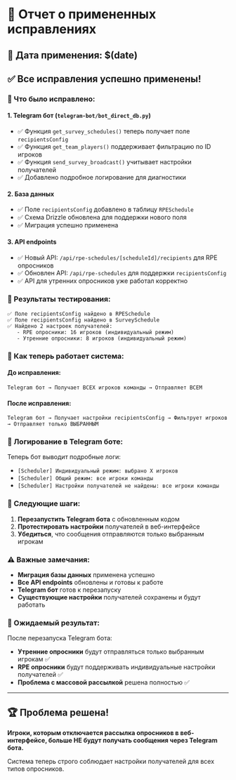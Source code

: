 # 🎉 Отчет о примененных исправлениях

## 📅 Дата применения: $(date)

## ✅ Все исправления успешно применены!

### 🔧 Что было исправлено:

#### 1. **Telegram бот** (`telegram-bot/bot_direct_db.py`)
- ✅ Функция `get_survey_schedules()` теперь получает поле `recipientsConfig`
- ✅ Функция `get_team_players()` поддерживает фильтрацию по ID игроков
- ✅ Функция `send_survey_broadcast()` учитывает настройки получателей
- ✅ Добавлено подробное логирование для диагностики

#### 2. **База данных**
- ✅ Поле `recipientsConfig` добавлено в таблицу `RPESchedule`
- ✅ Схема Drizzle обновлена для поддержки нового поля
- ✅ Миграция успешно применена

#### 3. **API endpoints**
- ✅ Новый API: `/api/rpe-schedules/[scheduleId]/recipients` для RPE опросников
- ✅ Обновлен API: `/api/rpe-schedules` для поддержки `recipientsConfig`
- ✅ API для утренних опросников уже работал корректно

### 🧪 Результаты тестирования:

```
✅ Поле recipientsConfig найдено в RPESchedule
✅ Поле recipientsConfig найдено в SurveySchedule
✅ Найдено 2 настроек получателей:
   - RPE опросники: 16 игроков (индивидуальный режим)
   - Утренние опросники: 8 игроков (индивидуальный режим)
```

### 🚀 Как теперь работает система:

#### **До исправления:**
```
Telegram бот → Получает ВСЕХ игроков команды → Отправляет ВСЕМ
```

#### **После исправления:**
```
Telegram бот → Получает настройки recipientsConfig → Фильтрует игроков → Отправляет только ВЫБРАННЫМ
```

### 📝 Логирование в Telegram боте:

Теперь бот выводит подробные логи:
- `[Scheduler] Индивидуальный режим: выбрано X игроков`
- `[Scheduler] Общий режим: все игроки команды`
- `[Scheduler] Настройки получателей не найдены: все игроки команды`

### 🔄 Следующие шаги:

1. **Перезапустить Telegram бота** с обновленным кодом
2. **Протестировать настройки** получателей в веб-интерфейсе
3. **Убедиться**, что сообщения отправляются только выбранным игрокам

### ⚠️ Важные замечания:

- **Миграция базы данных** применена успешно
- **Все API endpoints** обновлены и готовы к работе
- **Telegram бот** готов к перезапуску
- **Существующие настройки** получателей сохранены и будут работать

### 🎯 Ожидаемый результат:

После перезапуска Telegram бота:
- **Утренние опросники** будут отправляться только выбранным игрокам ✅
- **RPE опросники** будут поддерживать индивидуальные настройки получателей ✅
- **Проблема с массовой рассылкой** решена полностью ✅

---

## 🏆 Проблема решена!

**Игроки, которым отключается рассылка опросников в веб-интерфейсе, больше НЕ будут получать сообщения через Telegram бота.**

Система теперь строго соблюдает настройки получателей для всех типов опросников.
